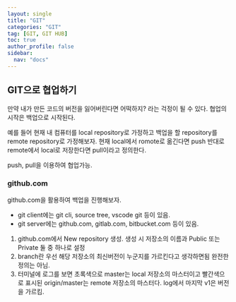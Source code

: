```yaml
---
layout: single
title: "GIT"
categories: "GIT"
tag: [GIT, GIT HUB]
toc: true
author_profile: false
sidebar:
  nav: "docs"
---
```


## GIT으로 협업하기

만약 내가 만든 코드의 버전을 잃어버린다면 어떡하지? 라는 걱정이 될 수 있다.
협업의 시작은 백업으로 시작된다.

예를 들어 현재 내 컴퓨터를 local repository로 가정하고 백업을 할 repository를 remote repository로 가정해보자.
현재 local에서 romote로 옮긴다면 push 반대로 remote에서 local로 저장한다면 pull이라고 정의한다.

push, pull을 이용하여 협업가능.

### github.com

github.com을 활용하여 백업을 진행해보자.

* git client에는 git cli, source tree, vscode git 등이 있음.
* git server에는 github.com, gitlab.com, bitbucket.com 등이 있음.

1. github.com에서 New repository 생성.
생성 시 저장소의 이름과 Public 또는 Private 둘 중 하나로 설정
2. branch란 우선 해당 저장소의 최신버전이 누군지를 가르킨다고 생각하면됨 완전한 정의는 아님.
3. 터미널에 로그를 보면 초록색으로 master는 local 저장소의 마스터이고 빨간색으로 표시된 origin/master는 remote 저장소의 마스터다. log에서 마지막 v1은 버전을 가르킴.



